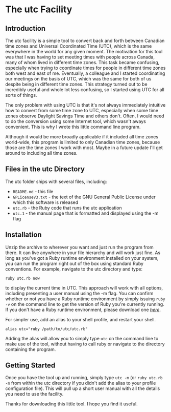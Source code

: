 # The utc Facility
## Introduction
The utc facility is a simple tool to convert back and forth between Canadian time zones and Universal Coordinated Time (UTC), which is the same everywhere in the world for any given moment. The motivation for this tool was that I was having to set meeting times with people across Canada, many of whom lived in different time zones. This task became confusing, especially when trying to coordinate times for people in different time zones both west and east of me. Eventually, a colleague and I started coordinating our meetings on the basis of UTC, which was the same for both of us despite being in different time zones. This strategy turned out to be incredibly useful and whole lot less confusing, so I started using UTC for all sorts of things. 

The only problem with using UTC is that it's not always immediately intuitive how to convert from some time zone to UTC, especially when some time zones observe Daylight Savings Time and others don't. Often, I would need to do the conversion using some Internet tool, which wasn't aways convenient. This is why I wrote this little command line program. 

Although it would be more broadly applicable if it included all time zones world-wide, this program is limited to only Canadian time zones, because those are the time zones I work with most. Maybe in a future update I'll get around to including all time zones. 

## Files in the utc Directory
The utc folder ships with several files, including:

* `README.md` - this file
* `GPLicenseV3.txt` - the text of the GNU General Public License under which this software is released
* `utc.rb` - the Ruby code that runs the utc application
* `utc.1` - the manual page that is formatted and displayed using the -m flag

## Installation
Unzip the archive to wherever you want and just run the program from there. It can live anywhere in your file hierarchy and will work just fine. As long as you've got a Ruby runtime environment installed on your system, you can run the program right out of the box using standard Ruby conventions. For example, navigate to the utc directory and type:

	ruby utc.rb now 

to display the current time in UTC. This approach will work with all options, including presenting a user manual using the -m flag. You can confirm whether or not you have a Ruby runtime environment by simply issuing `ruby -v` on the command line to get the version of Ruby you're currently running. If you don't have a Ruby runtime environment, please download one [*here*](https://www.ruby-lang.org/en/documentation/installation/).

For simpler use, add an alias to your shell profile, and restart your shell.

	alias utc="ruby /path/to/utc/utc.rb" 

Adding the alias will allow you to simply type `utc` on the command line to make use of the tool, without having to call ruby or navigate to the directory containing the program.

## Getting Started
Once you have the tool up and running, simply type `utc -m` (or `ruby utc.rb -m` from within the utc directory if you didn't add the alias to your profile configuration file). This will pull up a short user manual with all the details you need to use the facility.

Thanks for downloading this little tool. I hope you find it useful.

